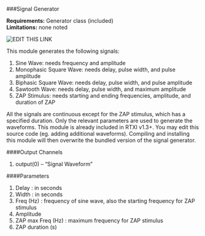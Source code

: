 ###Signal Generator

**Requirements:** Generator class (included)  
**Limitations:** none noted   

![EDIT THIS LINK](http://www.rtxi.org/wp-content/uploads/2012/02/siggen.png)

This module generates the following signals:
1. Sine Wave: needs frequency and amplitude
2. Monophasic Square Wave: needs delay, pulse width, and pulse amplitude
3. Biphasic Square Wave: needs delay, pulse width, and pulse amplitude
4. Sawtooth Wave: needs delay, pulse width, and maximum amplitude
5. ZAP Stimulus: needs starting and ending frequencies, amplitude, and duration of ZAP

All the signals are continuous except for the ZAP stimulus, which has a specified duration. Only the relevant parameters are used to generate the waveforms. This module is already included in RTXI v1.3+. You may edit this source code (eg. adding additional waveforms). Compiling and installing this module will then overwrite the bundled version of the signal generator.

####Output Channels
1. output(0) – “Signal Waveform”

####Parameters
1. Delay : in seconds
2. Width : in seconds
3. Freq (Hz) : frequency of sine wave, also the starting frequency for ZAP stimulus
4. Amplitude
5. ZAP max Freq (Hz) : maximum frequency for ZAP stimulus
6. ZAP duration (s)

